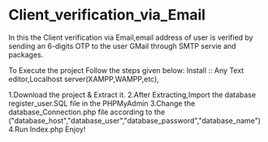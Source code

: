 # Client_verification_via_Email
In this the Client verification via Email,email address of user is verified by sending an 6-digits OTP to the user GMail 
through SMTP servie and packages.

To Execute the project Follow the steps given below:
 Install :: Any Text editor,Localhost server(XAMPP,WAMPP,etc),
 
1.Download the project & Extract it.
2.After Extracting,Import the database register_user.SQL file in the PHPMyAdmin
3.Change the database_Connection.php file according to the ("database_host","database_user","database_password","database_name")
4.Run Index.php Enjoy!
